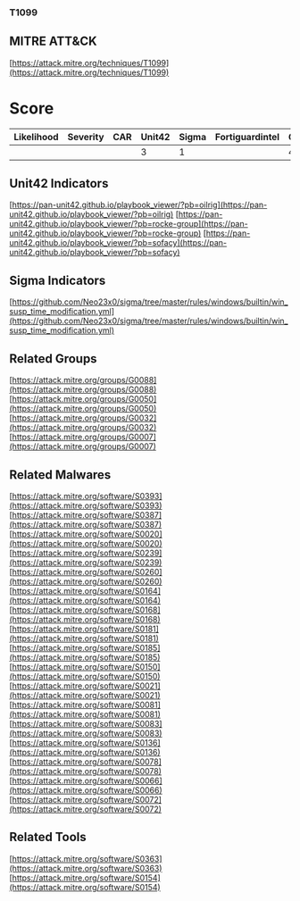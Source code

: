 
### T1099
## MITRE ATT&CK
[https://attack.mitre.org/techniques/T1099](https://attack.mitre.org/techniques/T1099)

# Score

| Likelihood | Severity | CAR | Unit42 | Sigma | Fortiguardintel | Groups | Malwares | Tools |
| ---------- | -------- | --- | ------ | ----- | --------------- | ---  | --- | --- |
 |   |   |   | 3 | 1 |   | 4 | 17 | 2 |



## Unit42 Indicators

[https://pan-unit42.github.io/playbook_viewer/?pb=oilrig](https://pan-unit42.github.io/playbook_viewer/?pb=oilrig)
[https://pan-unit42.github.io/playbook_viewer/?pb=rocke-group](https://pan-unit42.github.io/playbook_viewer/?pb=rocke-group)
[https://pan-unit42.github.io/playbook_viewer/?pb=sofacy](https://pan-unit42.github.io/playbook_viewer/?pb=sofacy)
[]()


## Sigma Indicators

[https://github.com/Neo23x0/sigma/tree/master/rules/windows/builtin/win_susp_time_modification.yml](https://github.com/Neo23x0/sigma/tree/master/rules/windows/builtin/win_susp_time_modification.yml)
[]()


## Related Groups

[https://attack.mitre.org/groups/G0088](https://attack.mitre.org/groups/G0088)
[https://attack.mitre.org/groups/G0050](https://attack.mitre.org/groups/G0050)
[https://attack.mitre.org/groups/G0032](https://attack.mitre.org/groups/G0032)
[https://attack.mitre.org/groups/G0007](https://attack.mitre.org/groups/G0007)
[]()


## Related Malwares

[https://attack.mitre.org/software/S0393](https://attack.mitre.org/software/S0393)
[https://attack.mitre.org/software/S0387](https://attack.mitre.org/software/S0387)
[https://attack.mitre.org/software/S0020](https://attack.mitre.org/software/S0020)
[https://attack.mitre.org/software/S0239](https://attack.mitre.org/software/S0239)
[https://attack.mitre.org/software/S0260](https://attack.mitre.org/software/S0260)
[https://attack.mitre.org/software/S0164](https://attack.mitre.org/software/S0164)
[https://attack.mitre.org/software/S0168](https://attack.mitre.org/software/S0168)
[https://attack.mitre.org/software/S0181](https://attack.mitre.org/software/S0181)
[https://attack.mitre.org/software/S0185](https://attack.mitre.org/software/S0185)
[https://attack.mitre.org/software/S0150](https://attack.mitre.org/software/S0150)
[https://attack.mitre.org/software/S0021](https://attack.mitre.org/software/S0021)
[https://attack.mitre.org/software/S0081](https://attack.mitre.org/software/S0081)
[https://attack.mitre.org/software/S0083](https://attack.mitre.org/software/S0083)
[https://attack.mitre.org/software/S0136](https://attack.mitre.org/software/S0136)
[https://attack.mitre.org/software/S0078](https://attack.mitre.org/software/S0078)
[https://attack.mitre.org/software/S0066](https://attack.mitre.org/software/S0066)
[https://attack.mitre.org/software/S0072](https://attack.mitre.org/software/S0072)
[]()


## Related Tools

[https://attack.mitre.org/software/S0363](https://attack.mitre.org/software/S0363)
[https://attack.mitre.org/software/S0154](https://attack.mitre.org/software/S0154)
[]()
